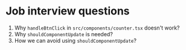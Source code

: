 # Job interview questions

1. Why `handleBtnClick` in `src/components/counter.tsx` doesn't work?
2. Why `shouldComponentUpdate` is needed?
3. How we can avoid using `shouldComponentUpdate`?